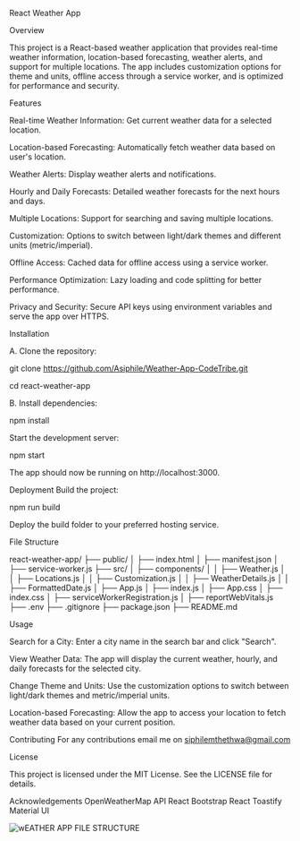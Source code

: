 React Weather App


Overview


This project is a React-based weather application that provides real-time weather information, location-based forecasting, weather alerts, and support for multiple locations. The app includes customization options for theme and units, offline access through a service worker, and is optimized for performance and security.


Features


Real-time Weather Information: Get current weather data for a selected location.


Location-based Forecasting: Automatically fetch weather data based on user's location.


Weather Alerts: Display weather alerts and notifications.


Hourly and Daily Forecasts: Detailed weather forecasts for the next hours and days.


Multiple Locations: Support for searching and saving multiple locations.


Customization: Options to switch between light/dark themes and different units (metric/imperial).


Offline Access: Cached data for offline access using a service worker.


Performance Optimization: Lazy loading and code splitting for better performance.


Privacy and Security: Secure API keys using environment variables and serve the app over HTTPS.



Installation

A. Clone the repository:


git clone https://github.com/Asiphile/Weather-App-CodeTribe.git

cd react-weather-app

B. Install dependencies:


npm install


Start the development server:

npm start


The app should now be running on http://localhost:3000.

Deployment
Build the project:

npm run build


Deploy the build folder to your preferred hosting service.




File Structure

react-weather-app/
├── public/
│   ├── index.html
│   ├── manifest.json
│   ├── service-worker.js
├── src/
│   ├── components/
│   │   ├── Weather.js
│   │   ├── Locations.js
│   │   ├── Customization.js
│   │   ├── WeatherDetails.js
│   │   ├── FormattedDate.js
│   ├── App.js
│   ├── index.js
│   ├── App.css
│   ├── index.css
│   ├── serviceWorkerRegistration.js
│   ├── reportWebVitals.js
├── .env
├── .gitignore
├── package.json
├── README.md



Usage


Search for a City: Enter a city name in the search bar and click "Search".


View Weather Data: The app will display the current weather, hourly, and daily forecasts for the selected city.


Change Theme and Units: Use the customization options to switch between light/dark themes and metric/imperial units.


Location-based Forecasting: Allow the app to access your location to fetch weather data based on your current position.



Contributing
For any contributions email me on siphilemthethwa@gmail.com

License

This project is licensed under the MIT License. See the LICENSE file for details.

Acknowledgements
OpenWeatherMap API
React
Bootstrap
React Toastify
Material UI

![wEATHER APP FILE STRUCTURE](https://github.com/user-attachments/assets/3a73f28e-679c-4b1e-9dc2-cfb6a5179ff3)


